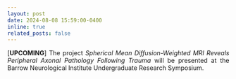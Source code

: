 ```yaml
---
layout: post
date: 2024-08-08 15:59:00-0400
inline: true
related_posts: false
---
```


<p style="text-align: justify;">[<b>UPCOMING</b>] The project <i>Spherical Mean Diffusion-Weighted MRI Reveals Peripheral Axonal Pathology Following Trauma</i> will be presented at the Barrow Neurological Institute Undergraduate Research Symposium.</p>
